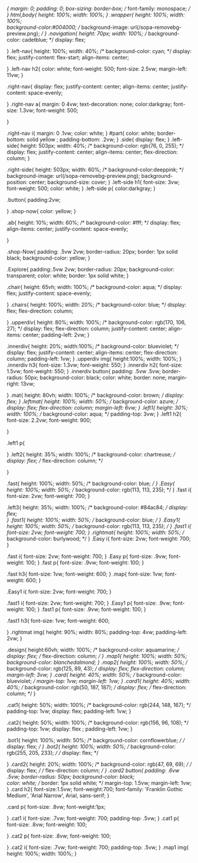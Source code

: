 *{
    margin: 0;
    padding: 0;
    box-sizing: border-box;
    /* font-family: monospace; */
}
html,body{
    height: 100%;
    width: 100%;
}
.wrapper{
    height: 100%;
    width: 100%;    
    background-color:#004000;
    /* background-image: url(/sopa-removebg-preview.png); */
}
.navigation{
    height: 70px;
    width: 100%;
    /* background-color: cadetblue; */
    display: flex;
    

}
.left-nav{
    height: 100%;
    width: 40%;
    /* background-color: cyan; */
    display: flex;
    justify-content: flex-start;
    align-items: center;
    
}
.left-nav h2{
    color: white;
    font-weight: 500;
    font-size: 2.5vw;
    margin-left: 11vw;
}
    

.right-nav{
    display: flex;
    justify-content: center;
    align-items: center;
    justify-content: space-evenly;
    
}
.right-nav a{
    margin: 0 4vw;
    text-decoration: none;
    color:darkgray;
    font-size: 1.3vw;
    font-weight: 500;
    
}

.right-nav i{
    margin: 0 .1vw;
    color: white;
}
#part{
    color: white;
    border-bottom: solid yellow ;
    padding-bottom: .2vw;
}
.side{
    display: flex;
}
.left-side{
    height: 503px;
    width: 40%;
    /* background-color:  rgb(76, 0, 255); */
    display: flex;
    justify-content: center;
    align-items: center;
    flex-direction: column;
}

.right-side{
    height: 503px;
    width: 60%;
    /* background-color:deeppink; */
    background-image: url(/sopa-removebg-preview.png);
    background-position: center;
    background-size: cover;
}
.left-side h1{
    font-size: 3vw;
    font-weight: 500;
    color: white;
}
.left-side p{
    color:darkgray;
}

.button{
    padding:2vw;
    
}
.shop-now{
  color: yellow;
}
    

.ab{
  height: 10%;
  width: 60%;
  /* background-color: #fff; */
  display: flex;
  align-items: center;
  justify-content: space-evenly;

    
}


.shop-Now{
    padding: .5vw 2vw;
    border-radius: 20px;
    border: 1px solid black;
    background-color: yellow;
}


.Explore{
    padding:.5vw 2vw;
    border-radius: 20px;
    background-color: transparent;
    color: white;
    border: 1px solid white;
}

.chair{
    height: 65vh;
    width: 100%;
    /* background-color: aqua; */
    display: flex;
    justify-content: space-evenly;
    
}
.chairs{
    height: 100%;
    width: 20%;
    /* background-color: blue; */
    display: flex;
    flex-direction: column;

}
.upperdiv{
    height: 80%;
    width: 100%;
    /* background-color: rgb(170, 106, 27); */
    display: flex;
    flex-direction: column;
    justify-content: center;
    align-items: center;
    padding-left: 2vw;
}

.innerdiv{
    height: 20%;
    width:100%;
    /* background-color: blueviolet; */
    display: flex;
    justify-content: center;
    align-items: center;
    flex-direction: column;
    padding-left: 1vw;
}
.upperdiv img{
    height:100%;
    width: 100%;
}
.innerdiv h3{
    font-size: 1.3vw;
    font-weight: 550;
}
.innerdiv h2{
    font-size: 1.5vw;
    font-weight: 550;
}
.innerdiv button{
    padding: .5vw .5vw;
    border-radius: 50px;
    background-color: black;
    color: white;
    border: none;
    margin-right: 13vw;
    
}
.mat{
    height: 80vh;
    width: 100%;
    /* background-color: brown; */
    display: flex;
}
.leftmat{
    height: 100%;
    width: 50%;
    /* background-color: azure; */
    display: flex;
    flex-direction: column;
    margin-left: 6vw;
}
.left1{
    height: 30%;
    width: 100%;
    /* background-color: aqua; */
    padding-top: 3vw;
}
.left1 h2{
    font-size: 2.2vw;
    font-weight: 900;

}

.left1 p{
    
}
.left2{
    height: 35%;
    width: 100%;
    /* background-color: chartreuse; */
    display: flex;
    /* flex-direction: column; */

}

.fast{
    height: 100%;
    width: 50%;
    /* background-color: blue; */
}
.Easy{
    height: 100%;
    width: 50%;
    /* background-color: rgb(113, 113, 235); */
}
.fast i{
    font-size: 2vw;
    font-weight: 700;
}



.left3{
    height: 35%;
    width: 100%;
    /* background-color: #84ac84; */
    display: flex;     
}
.fast1{
    height: 100%;
    width: 50%;
    /* background-color: blue; */
}
.Easy1{
    height: 100%;
    width: 50%;
    /* background-color: rgb(113, 113, 235); */
}
.fast1 i{
    font-size: 2vw;
    font-weight: 700;
}
.rightmat{
    height: 100%;
    width: 50%;
    /* background-color: burlywood; */
}
.Easy i{
    font-size: 2vw;
    font-weight: 700;
}

.fast i{
    font-size: 2vw;
    font-weight: 700;
}
.Easy p{
    font-size: .9vw;
    font-weight: 100;
}
.fast p{
    font-size: .9vw;
    font-weight: 100;
}

.fast h3{
    font-size: 1vw;
    font-weight: 600;
}
.map{
    font-size: 1vw;
    font-weight: 600;
}

.Easy1 i{
    font-size: 2vw;
    font-weight: 700;
}

.fast1 i{
    font-size: 2vw;
    font-weight: 700;
}
.Easy1 p{
    font-size: .9vw;
    font-weight: 100;
}
.fast1 p{
    font-size: .9vw;
    font-weight: 100;
}

.fast1 h3{
    font-size: 1vw;
    font-weight: 600;
        
}
.rightmat img{
    height: 90%;
    width: 80%;
    padding-top: 4vw;
    padding-left: 2vw;
}

.design{
    height:60vh;
    width: 100%;
    /* background-color: aquamarine; */
    display: flex;
    /* flex-direction: column; */
}
.map1{
    height: 100%;
    width: 50%;
    background-color: blanchedalmond;
}
.map2{
    height: 100%;
    width: 50%;
    /* background-color: rgb(125, 89, 43); */
    display: flex;
    flex-direction: column;
    margin-left: 3vw;
}
.card{
    height: 40%;
    width: 50%;
    /* background-color: blueviolet; */
    margin-top: 1vw;
    margin-left: 1vw;
}
.card1{
    height: 40%;
    width: 40%;
    /* background-color: rgb(50, 187, 187); */
    display: flex;
    /* flex-direction: column; */
}


.cat1{
    height: 50%;
    width: 100%;
    /* background-color: rgb(244, 148, 167); */
    padding-top: 1vw;
    display: flex;
    padding-left: 1vw;
}

.cat2{
    height: 50%;
    width: 100%;
    /* background-color: rgb(156, 96, 108); */
    padding-top: 1vw;
    display: flex ;
    padding-left: 1vw;
}

.bot1{
    height: 100%;
    width: 50%;
    /* background-color: cornflowerblue; */
    /* display: flex; */
}
.bot2{
    height: 100%;
    width: 50%;
    /* background-color: rgb(255, 205, 233); */
    /* display: flex; */

}
.card2{
    height: 20%;
    width: 100%;
    /* background-color: rgb(47, 69, 69); */
    /* display: flex; */
    /* flex-direction: column; */
}
.card2 button{
    padding: .6vw .5vw;
    border-radius: 50px;
    background-color: black;   
    color: white;
    /* border: 1px solid white; */
    margin-top: 1.5vw;
    margin-left: 1vw;
}
.card h2{
    font-size:1.5vw;
    font-weight:700;
    font-family: 'Franklin Gothic Medium', 'Arial Narrow', Arial, sans-serif;
}

.card p{
    font-size: .8vw;
    font-weight:1px;
    
}
.cat1 i{
    font-size: .7vw;
    font-weight: 700;
    padding-top: .5vw;
}
.cat1 p{
    font-size: .8vw;
    font-weight: 100;

}
.cat2 p{
    font-size: .8vw;
    font-weight: 100;

}
.cat2 i{
    font-size: .7vw;
    font-weight: 700;
    padding-top: .5vw;
}
.map1 img{
    height: 100%;
    width: 100%;
}
